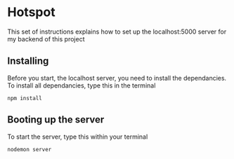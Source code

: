 # Hotspot #
This set of instructions explains how to set up the localhost:5000 server for my backend of this project 


## Installing 
Before you start, the localhost server, you need to install the dependancies.
To install all dependancies, type this in the terminal

```
npm install 

```

## Booting up the server 
To start the server, type this within your terminal 
```
nodemon server

```
